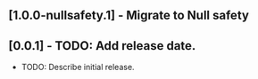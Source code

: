 ## [1.0.0-nullsafety.1] - Migrate to Null safety

## [0.0.1] - TODO: Add release date.

* TODO: Describe initial release.
